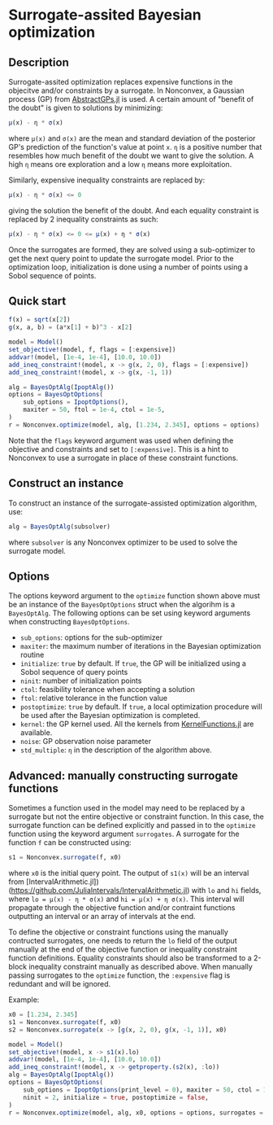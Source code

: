 # Surrogate-assited Bayesian optimization

## Description

Surrogate-assited optimization replaces expensive functions in the objecitve and/or constraints by a surrogate. In Nonconvex, a Gaussian process (GP) from [AbstractGPs.jl](https://github.com/JuliaGaussianProcesses/AbstractGPs.jl) is used. A certain amount of "benefit of the doubt" is given to solutions by minimizing:
```julia
μ(x) - η * σ(x)
```
where `μ(x)` and `σ(x)` are the mean and standard deviation of the posterior GP's prediction of the function's value at point `x`. `η` is a positive number that resembles how much benefit of the doubt we want to give the solution. A high `η` means ore exploration and a low `η` means more exploitation.

Similarly, expensive inequality constraints are replaced by:
```julia
μ(x) - η * σ(x) <= 0
```
giving the solution the benefit of the doubt. And each equality constraint is replaced by 2 inequality constraints as such:
```julia
μ(x) - η * σ(x) <= 0 <= μ(x) + η * σ(x)
```
Once the surrogates are formed, they are solved using a sub-optimizer to get the next query point to update the surrogate model. Prior to the optimization loop, initialization is done using a number of points using a Sobol sequence of points.

## Quick start

```julia
f(x) = sqrt(x[2])
g(x, a, b) = (a*x[1] + b)^3 - x[2]

model = Model()
set_objective!(model, f, flags = [:expensive])
addvar!(model, [1e-4, 1e-4], [10.0, 10.0])
add_ineq_constraint!(model, x -> g(x, 2, 0), flags = [:expensive])
add_ineq_constraint!(model, x -> g(x, -1, 1))

alg = BayesOptAlg(IpoptAlg())
options = BayesOptOptions(
    sub_options = IpoptOptions(),
    maxiter = 50, ftol = 1e-4, ctol = 1e-5,
)
r = Nonconvex.optimize(model, alg, [1.234, 2.345], options = options)
```
Note that the `flags` keyword argument was used when defining the objective and constraints and set to `[:expensive]`. This is a hint to Nonconvex to use a surrogate in place of these constraint functions.

## Construct an instance

To construct an instance of the surrogate-assisted optimization algorithm, use:
```julia
alg = BayesOptAlg(subsolver)
```
where `subsolver` is any Nonconvex optimizer to be used to solve the surrogate model.

## Options

The options keyword argument to the `optimize` function shown above must be an instance of the `BayesOptOptions` struct when the algorihm is a `BayesOptAlg`. The following options can be set using keyword arguments when constructing `BayesOptOptions`.
- `sub_options`: options for the sub-optimizer
- `maxiter`: the maximum number of iterations in the Bayesian optimization routine
- `initialize`: `true` by default. If `true`, the GP will be initialized using a Sobol sequence of query points
- `ninit`: number of initialization points
- `ctol`: feasibility tolerance when accepting a solution
- `ftol`: relative tolerance in the function value
- `postoptimize`: `true` by default. If `true`, a local optimization procedure will be used after the Bayesian optimization is completed.
- `kernel`: the GP kernel used. All the kernels from [KernelFunctions.jl](https://github.com/JuliaGaussianProcesses/KernelFunctions.jl) are available.
- `noise`: GP observation noise parameter
- `std_multiple`: `η` in the description of the algorithm above.

## Advanced: manually constructing surrogate functions

Sometimes a function used in the model may need to be replaced by a surrogate but not the entire objective or constraint function. In this case, the surrogate function can be defined explicitly and passed in to the `optimize` function using the keyword argument `surrogates`. A surrogate for the function `f` can be constructed using:
```julia
s1 = Nonconvex.surrogate(f, x0)
```
where `x0` is the initial query point. The output of `s1(x)` will be an interval from [IntervalArithmetic.jl])(https://github.com/JuliaIntervals/IntervalArithmetic.jl) with `lo` and `hi` fields, where `lo = μ(x) - η * σ(x)` and `hi = μ(x) + η σ(x)`. This interval will propagate through the objective function and/or contraint functions outputting an interval or an array of intervals at the end.

To define the objective or constraint functions using the manually contructed surrogates, one needs to return the `lo` field of the output manually at the end of the objective function or inequality constraint function definitions. Equality constraints should also be transformed to a 2-block inequality constraint manually as described above. When manually passing surrogates to the `optimize` function, the `:expensive` flag is redundant and will be ignored.

Example:
```julia
x0 = [1.234, 2.345]
s1 = Nonconvex.surrogate(f, x0)
s2 = Nonconvex.surrogate(x -> [g(x, 2, 0), g(x, -1, 1)], x0)

model = Model()
set_objective!(model, x -> s1(x).lo)
addvar!(model, [1e-4, 1e-4], [10.0, 10.0])
add_ineq_constraint!(model, x -> getproperty.(s2(x), :lo))
alg = BayesOptAlg(IpoptAlg())
options = BayesOptOptions(
    sub_options = IpoptOptions(print_level = 0), maxiter = 50, ctol = 1e-4,
    ninit = 2, initialize = true, postoptimize = false,
)
r = Nonconvex.optimize(model, alg, x0, options = options, surrogates = [s1, s2])
```
